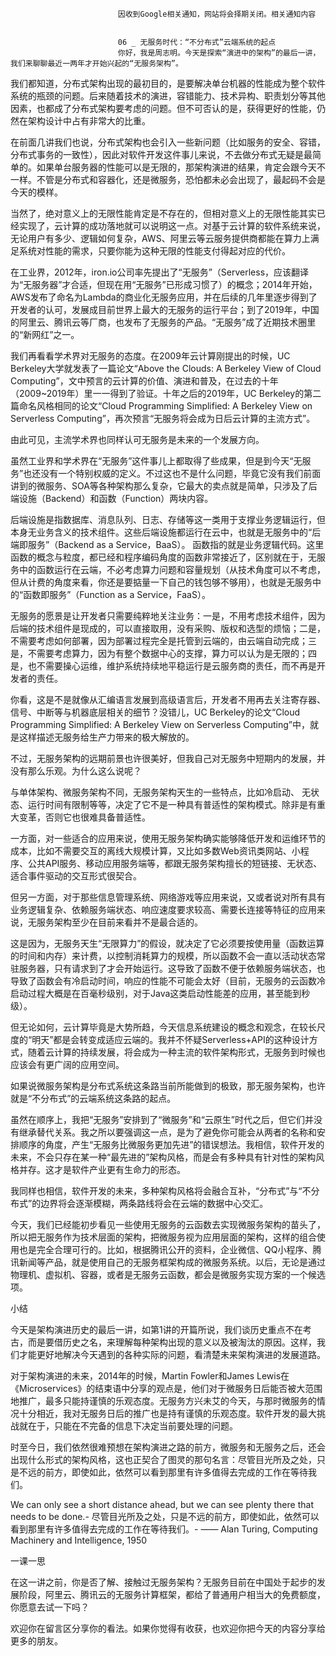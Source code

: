 
                            
                            因收到Google相关通知，网站将会择期关闭。相关通知内容
                            
                            
                            06 _ 无服务时代：“不分布式”云端系统的起点
                            你好，我是周志明。今天是探索“演进中的架构”的最后一讲，我们来聊聊最近一两年才开始兴起的“无服务架构”。

我们都知道，分布式架构出现的最初目的，是要解决单台机器的性能成为整个软件系统的瓶颈的问题。后来随着技术的演进，容错能力、技术异构、职责划分等其他因素，也都成了分布式架构要考虑的问题。但不可否认的是，获得更好的性能，仍然在架构设计中占有非常大的比重。

在前面几讲我们也说，分布式架构也会引入一些新问题（比如服务的安全、容错，分布式事务的一致性），因此对软件开发这件事儿来说，不去做分布式无疑是最简单的。如果单台服务器的性能可以是无限的，那架构演进的结果，肯定会跟今天不一样。不管是分布式和容器化，还是微服务，恐怕都未必会出现了，最起码不会是今天的模样。

当然了，绝对意义上的无限性能肯定是不存在的，但相对意义上的无限性能其实已经实现了，云计算的成功落地就可以说明这一点。对基于云计算的软件系统来说，无论用户有多少、逻辑如何复杂，AWS、阿里云等云服务提供商都能在算力上满足系统对性能的需求，只要你能为这种无限的性能支付得起对应的代价。

在工业界，2012年，iron.io公司率先提出了“无服务”（Serverless，应该翻译为“无服务器”才合适，但现在用“无服务”已形成习惯了）的概念；2014年开始，AWS发布了命名为Lambda的商业化无服务应用，并在后续的几年里逐步得到了开发者的认可，发展成目前世界上最大的无服务的运行平台；到了2019年，中国的阿里云、腾讯云等厂商，也发布了无服务的产品。“无服务”成了近期技术圈里的“新网红”之一。

我们再看看学术界对无服务的态度。在2009年云计算刚提出的时候，UC Berkeley大学就发表了一篇论文“Above the Clouds: A Berkeley View of Cloud Computing”，文中预言的云计算的价值、演进和普及，在过去的十年（2009~2019年）里一一得到了验证。十年之后的2019年，UC Berkeley的第二篇命名风格相同的论文“Cloud Programming Simplified: A Berkeley View on Serverless Computing”，再次预言“无服务将会成为日后云计算的主流方式”。

由此可见，主流学术界也同样认可无服务是未来的一个发展方向。

虽然工业界和学术界在“无服务”这件事儿上都取得了些成果，但是到今天“无服务”也还没有一个特别权威的定义。不过这也不是什么问题，毕竟它没有我们前面讲到的微服务、SOA等各种架构那么复杂，它最大的卖点就是简单，只涉及了后端设施（Backend）和函数（Function）两块内容。


后端设施是指数据库、消息队列、日志、存储等这一类用于支撑业务逻辑运行，但本身无业务含义的技术组件。这些后端设施都运行在云中，也就是无服务中的“后端即服务”（Backend as a Service，BaaS）。
函数指的就是业务逻辑代码。这里函数的概念与粒度，都已经和程序编码角度的函数非常接近了，区别就在于，无服务中的函数运行在云端，不必考虑算力问题和容量规划（从技术角度可以不考虑，但从计费的角度来看，你还是要掂量一下自己的钱包够不够用），也就是无服务中的“函数即服务”（Function as a Service，FaaS）。


无服务的愿景是让开发者只需要纯粹地关注业务：一是，不用考虑技术组件，因为后端的技术组件是现成的，可以直接取用，没有采购、版权和选型的烦恼；二是，不需要考虑如何部署，因为部署过程完全是托管到云端的，由云端自动完成；三是，不需要考虑算力，因为有整个数据中心的支撑，算力可以认为是无限的；四是，也不需要操心运维，维护系统持续地平稳运行是云服务商的责任，而不再是开发者的责任。

你看，这是不是就像从汇编语言发展到高级语言后，开发者不用再去关注寄存器、信号、中断等与机器底层相关的细节？没错儿，UC Berkeley的论文“Cloud Programming Simplified: A Berkeley View on Serverless Computing”中，就是这样描述无服务给生产力带来的极大解放的。

不过，无服务架构的远期前景也许很美好，但我自己对无服务中短期内的发展，并没有那么乐观。为什么这么说呢？

与单体架构、微服务架构不同，无服务架构天生的一些特点，比如冷启动、 无状态、运行时间有限制等等，决定了它不是一种具有普适性的架构模式。除非是有重大变革，否则它也很难具备普适性。

一方面，对一些适合的应用来说，使用无服务架构确实能够降低开发和运维环节的成本，比如不需要交互的离线大规模计算，又比如多数Web资讯类网站、小程序、公共API服务、移动应用服务端等，都跟无服务架构擅长的短链接、无状态、适合事件驱动的交互形式很契合。

但另一方面，对于那些信息管理系统、网络游戏等应用来说，又或者说对所有具有业务逻辑复杂、依赖服务端状态、响应速度要求较高、需要长连接等特征的应用来说，无服务架构至少在目前来看并不是最合适的。

这是因为，无服务天生“无限算力”的假设，就决定了它必须要按使用量（函数运算的时间和内存）来计费，以控制消耗算力的规模，所以函数不会一直以活动状态常驻服务器，只有请求到了才会开始运行。这导致了函数不便于依赖服务端状态，也导致了函数会有冷启动时间，响应的性能不可能会太好（目前，无服务的云函数冷启动过程大概是在百毫秒级别，对于Java这类启动性能差的应用，甚至能到秒级）。

但无论如何，云计算毕竟是大势所趋，今天信息系统建设的概念和观念，在较长尺度的“明天”都是会转变成适应云端的。我并不怀疑Serverless+API的这种设计方式，随着云计算的持续发展，将会成为一种主流的软件架构形式，无服务到时候也应该会有更广阔的应用空间。

如果说微服务架构是分布式系统这条路当前所能做到的极致，那无服务架构，也许就是“不分布式”的云端系统这条路的起点。

虽然在顺序上，我把“无服务”安排到了“微服务”和“云原生”时代之后，但它们并没有继承替代关系。我之所以要强调这一点，是为了避免你可能会从两者的名称和安排顺序的角度，产生“无服务比微服务更加先进”的错误想法。我相信，软件开发的未来，不会只存在某一种“最先进的”架构风格，而是会有多种具有针对性的架构风格并存。这才是软件产业更有生命力的形态。

我同样也相信，软件开发的未来，多种架构风格将会融合互补，“分布式”与“不分布式”的边界将会逐渐模糊，两条路线将会在云端的数据中心交汇。

今天，我们已经能初步看见一些使用无服务的云函数去实现微服务架构的苗头了，所以把无服务作为技术层面的架构，把微服务视为应用层面的架构，这样的组合使用也是完全合理可行的。比如，根据腾讯公开的资料，企业微信、QQ小程序、腾讯新闻等产品，就是使用自己的无服务框架构成的微服务系统。以后，无论是通过物理机、虚拟机、容器，或者是无服务云函数，都会是微服务实现方案的一个候选项。

小结

今天是架构演进历史的最后一讲，如第1讲的开篇所说，我们谈历史重点不在考古，而是要借历史之名，来理解每种架构出现的意义以及被淘汰的原因。这样，我们才能更好地解决今天遇到的各种实际的问题，看清楚未来架构演进的发展道路。

对于架构演进的未来，2014年的时候，Martin Fowler和James Lewis在《Microservices》的结束语中分享的观点是，他们对于微服务日后能否被大范围地推广，最多只能持谨慎的乐观态度。无服务方兴未艾的今天，与那时微服务的情况十分相近，我对无服务日后的推广也是持有谨慎的乐观态度。软件开发的最大挑战就在于，只能在不完备的信息下决定当前要处理的问题。

时至今日，我们依然很难预想在架构演进之路的前方，微服务和无服务之后，还会出现什么形式的架构风格，这也正契合了图灵的那句名言：尽管目光所及之处，只是不远的前方，即使如此，依然可以看到那里有许多值得去完成的工作在等待我们。


We can only see a short distance ahead, but we can see plenty there that needs to be done.-
尽管目光所及之处，只是不远的前方，即使如此，依然可以看到那里有许多值得去完成的工作在等待我们。-
—— Alan Turing, Computing Machinery and Intelligence, 1950


一课一思

在这一讲之前，你是否了解、接触过无服务架构？无服务目前在中国处于起步的发展阶段，阿里云、腾讯云的无服务计算框架，都给了普通用户相当大的免费额度，你愿意去试一下吗？

欢迎你在留言区分享你的看法。如果你觉得有收获，也欢迎你把今天的内容分享给更多的朋友。

                        
                        
                            